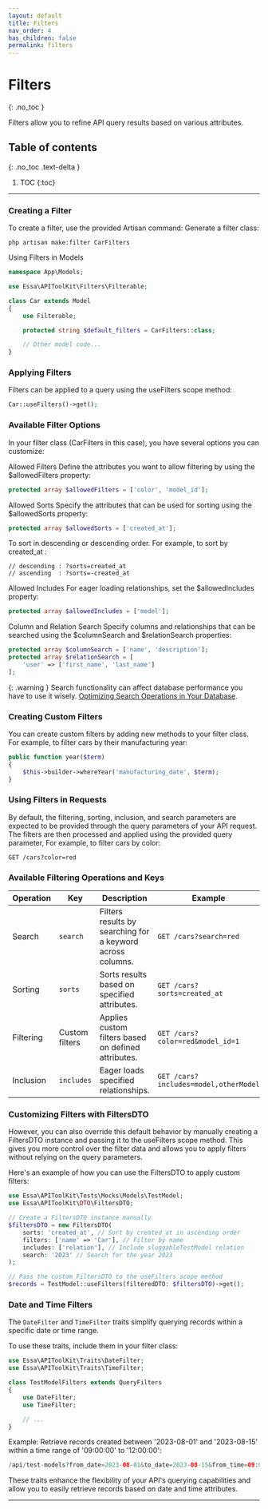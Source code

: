 ```yaml
---
layout: default
title: Filters
nav_order: 4
has_children: false
permalink: filters
---
```

# Filters
{: .no_toc }

Filters allow you to refine API query results based on various attributes.

## Table of contents
{: .no_toc .text-delta }

1. TOC
{:toc}

---

### Creating a Filter

To create a filter, use the provided Artisan command:
Generate a filter class:
```
php artisan make:filter CarFilters
```
Using Filters in Models
```php
namespace App\Models;

use Essa\APIToolKit\Filters\Filterable;

class Car extends Model
{
    use Filterable;

    protected string $default_filters = CarFilters::class;

    // Other model code...
}

```
### Applying Filters
Filters can be applied to a query using the useFilters scope method:
```php
Car::useFilters()->get();
```
### Available Filter Options
In your filter class (CarFilters in this case), you have several options you can customize:

Allowed Filters
Define the attributes you want to allow filtering by using the $allowedFilters property:
```php
protected array $allowedFilters = ['color', 'model_id'];
```
Allowed Sorts
Specify the attributes that can be used for sorting using the $allowedSorts property:
```php
protected array $allowedSorts = ['created_at'];
```
To sort in descending or descending order. For example, to sort by created_at :
```
// descending : ?sorts=created_at
// ascending  : ?sorts=-created_at
```
Allowed Includes
For eager loading relationships, set the $allowedIncludes property:
```php
protected array $allowedIncludes = ['model'];
```
Column and Relation Search
Specify columns and relationships that can be searched using the $columnSearch and $relationSearch properties:
```php
protected array $columnSearch = ['name', 'description'];
protected array $relationSearch = [
    'user' => ['first_name', 'last_name']
];
```

{: .warning }
Search functionality can affect database performance you have to use it wisely. [Optimizing Search Operations in Your Database](https://laravelapitoolkit.com/general-tips#optimizing-search-operations-in-your-database).

### Creating Custom Filters
You can create custom filters by adding new methods to your filter class. For example, to filter cars by their manufacturing year:
```php
public function year($term)
{
    $this->builder->whereYear('manufacturing_date', $term);
}
```
### Using Filters in Requests
By default, the filtering, sorting, inclusion, and search parameters are expected to be provided through the query parameters of your API request. The filters are then processed and applied using the provided query parameter, For example, to filter cars by color:
```
GET /cars?color=red
```
### Available Filtering Operations and Keys

| Operation      | Key            | Description                                                   | Example                                     |
|----------------|----------------|---------------------------------------------------------------|---------------------------------------------|
| Search         | `search`       | Filters results by searching for a keyword across columns.    | `GET /cars?search=red`                      |
| Sorting        | `sorts`        | Sorts results based on specified attributes.                  | `GET /cars?sorts=created_at`                |
| Filtering      | Custom filters | Applies custom filters based on defined attributes.           | `GET /cars?color=red&model_id=1`            |
| Inclusion      | `includes`     | Eager loads specified relationships.                          | `GET /cars?includes=model,otherModel`                  |


### Customizing Filters with FiltersDTO
However, you can also override this default behavior by manually creating a FiltersDTO instance and passing it to the useFilters scope method. This gives you more control over the filter data and allows you to apply filters without relying on the query parameters.

Here's an example of how you can use the FiltersDTO to apply custom filters:
```php
use Essa\APIToolKit\Tests\Mocks\Models\TestModel;
use Essa\APIToolKit\DTO\FiltersDTO;

// Create a FiltersDTO instance manually
$filtersDTO = new FiltersDTO(
    sorts: 'created_at', // Sort by created_at in ascending order
    filters: ['name' => 'Car'], // Filter by name
    includes: ['relation'], // Include sluggableTestModel relation
    search: '2023' // Search for the year 2023
);

// Pass the custom FiltersDTO to the useFilters scope method
$records = TestModel::useFilters(filteredDTO: $filtersDTO)->get();

```
### Date and Time Filters

The `DateFilter` and `TimeFilter` traits simplify querying records within a specific date or time range.

To use these traits, include them in your filter class:

```php
use Essa\APIToolKit\Traits\DateFilter;
use Essa\APIToolKit\Traits\TimeFilter;

class TestModelFilters extends QueryFilters
{
    use DateFilter;
    use TimeFilter;

    // ... 
}
```
Example: Retrieve records created between '2023-08-01' and '2023-08-15' within a time range of '09:00:00' to '12:00:00':
```php 
/api/test-models?from_date=2023-08-01&to_date=2023-08-15&from_time=09:00:00&to_time=12:00:00
```
These traits enhance the flexibility of your API's querying capabilities and allow you to easily retrieve records based on date and time attributes.

----

[^1]: [It can take up to 10 minutes for changes to your site to publish after you push the changes to GitHub](https://docs.github.com/en/pages/setting-up-a-github-pages-site-with-jekyll/creating-a-github-pages-site-with-jekyll#creating-your-site).
